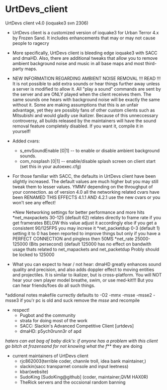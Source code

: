UrtDevs_client
===========

UrtDevs client v4.0 (ioquake3 svn 2306)

* UrtDevs client is a customized version of ioquake3 for Urban Terror 4.x
  by Frozen Sand. It includes enhancements that may or may not cause people to ragecry

* More specifically, UrtDevs client is bleeding edge ioquake3 with SACC and dmaHD.
  Also, there are additional tweaks that allow you to remove ambient background
  noise and music in all base maps and most third-party maps.

* NEW INFORMATION REGARDING AMBIENT NOISE REMOVAL !!! READ !!!
  It is not possible to add extra sounds or hear things further away unless
  a server is modified to allow it. All "play a sound" commands are sent by
  the server and are ONLY played when the client receives them. The same
  sounds one hears with background noise will be exactly the same without it.
  Some are making assumptions that this is an unfair advantage, yet they are
  possibly fans of other custom clients such as Mitsubishi and would gladly
  use ikalizer. Because of this unneccessary controversy, all builds released
  by the maintainers will have the sound removal feature completely disabled.
  If you want it, compile it in yourself!
 
  
* Added cvars:
  - s_envSoundEnable [0|1] -- to enable or disable ambient background sounds.
  - com_nosplash [0|1]     -- enable/disable splash screen on client start
                              (set this in your autoexec.cfg)

* For those familiar with SACC, the defaults in UrtDevs client have been slightly increased.
  The default values are much higher but you may still tweak them to lesser
  values. YMMV depending on the throughput of your connection.
  as of version 4.0 all the networking related cvars have been RENAMED THIS EFFECTS 4.1.1 AND 4.2.1 use the new cvars or you won't see any effect!
  
  *New Networking settings for better performance and more hits
   *net_maxpackets 30-125 (default 62) relates directly to frame rate if you get framerates BELOW this value adjust it accordingly else if you get a consistent 90/125FPS you may increse it 
   *net_packetdup  0-3    (default 1) setting it to 0 has been reported to improve things but only if you have a PERFECT CONNECTION and pingless then 50MS
   *net_rate 25000-125000 (Bits persecond) (default 125000 has no effect on bandwith usage thats related to net_mapackets and net_packetdup Probly should be locked to 125000

* What you can expect to hear / not hear:
  dmaHD greatly enhances sound quality and precision, and also adds
  doppler effect to moving entities and projectiles. It is similar to ikalizer,
  but is cross-platform. You will NOT hear your own player model breathe,
  swim, or use med-kit!!! But you can hear friends/foes do all such things.

*addional notes
makefile currectly defaults to -O2 -mmx -msse -msse2 -msse3 if you'r pc is old and suck remove the *msse* and recompile
* respect!
  - Pugbot and the community 
  - strata for doing most of the work 
  - SACC: Slackin's Advanced Competitive Client [urtdevs]
  - dmaHD: p5ych0runn3r of apd 
  
 *haters can eat bag of baby dick's: if anyone has a problem with this client go bitch at frozensand for not knowing what the f*** they are doing 

* current maintainers of UrtDevs client
  - rjc862003(terrible coder, channle troll, idea bank maintainer,)
  - slackin(sacc transparnet console and input leetness)
  - kbar(website)
  - SudoKing [SudoKing@github] (coder, maintainer,QVM HAX0R)
  - TheRick servers and the occsional random banning 
